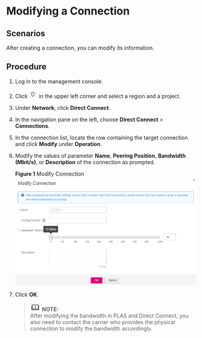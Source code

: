 # Modifying a Connection<a name="EN-US_TOPIC_0115747604"></a>

## Scenarios<a name="section440113239353"></a>

After creating a connection, you can modify its information.

## Procedure<a name="section4450972211"></a>

1.  Log in to the management console.
2.  Click  ![](figures/icon-region.png)  in the upper left corner and select a region and a project.
3.  Under  **Network**, click  **Direct Connect**.
4.  In the navigation pane on the left, choose  **Direct Connect**  \>  **Connections**.
5.  In the connection list, locate the row containing the target connection and click  **Modify**  under  **Operation**.
6.  Modify the values of parameter  **Name**,  **Peering Position**,  **Bandwidth \(Mbit/s\)**, or  **Description**  of the connection as prompted.

    **Figure  1**  Modify Connection<a name="fig5461183292217"></a>  
    ![](figures/modify-connection.png "modify-connection")

7.  Click  **OK**.

    >![](public_sys-resources/icon-note.gif) **NOTE:**   
    >After modifying the bandwidth in PLAS and Direct Connect, you also need to contact the carrier who provides the physical connection to modify the bandwidth accordingly.  


